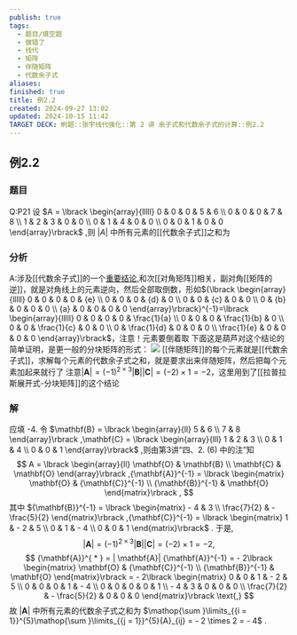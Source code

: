 ```yaml
---
publish: true
tags:
  - 题目/填空题
  - 做错了
  - 线代
  - 矩阵
  - 伴随矩阵
  - 代数余子式
aliases: 
finished: true
title: 例2.2
created: 2024-09-27 13:02
updated: 2024-10-15 11:42
TARGET DECK: 刷题::张宇线代强化::第 2 讲 余子式和代数余子式的计算::例2.2
---
```

## 例2.2
### 题目
Q:P21 设 $A = \lbrack \begin{array}{lllll} 0 & 0 & 0 & 5 & 6 \\ 0 & 0 & 0 & 7 & 8 \\ 1 & 2 & 3 & 0 & 0 \\ 0 & 1 & 4 & 0 & 0 \\ 0 & 0 & 1 & 0 & 0 \end{array}\rbrack$ ,则 $| A|$ 中所有元素的[[代数余子式]]之和为
### 分析
A:涉及[[代数余子式]]的一个[重要结论](https://www.bilibili.com/video/BV13A4Ze3Em5?t=9.0&p=13),和次[[对角矩阵]]相关，副对角[[矩阵的逆]]，就是对角线上的元素逆向，然后全部取倒数，形如${\lbrack \begin{array}{lllll} 0 & 0 & 0 & 0 & {e} \\ 0 & 0 & 0 & {d} & 0 \\ 0 & 0 & {c} & 0 & 0 \\ 0 & {b} & 0 & 0 & 0 \\ {a} & 0 & 0 & 0 & 0 \end{array}\rbrack}^{-1}=\lbrack \begin{array}{lllll} 0 & 0 & 0 & 0 & \frac{1}{a} \\ 0 & 0 & 0 & \frac{1}{b} & 0 \\ 0 & 0 & \frac{1}{c} & 0 & 0 \\ 0 & \frac{1}{d} & 0 & 0 & 0 \\ \frac{1}{e} & 0 & 0 & 0 & 0 \end{array}\rbrack$，注意！元素要倒着取
下面这是葫芦对这个结论的简单证明，是更一般的分块矩阵的形式：
![](https://img.hwenyi.tech/202410151503299.webp)
[[伴随矩阵]]的每个元素就是[[代数余子式]]，求解每个元素的代数余子式之和，就是要求出来伴随矩阵，然后把每个元素加起来就行了
注意$| \mathbf{A}| = {( -1) }^{2 \times 3}| \mathbf{B}| | \mathbf{C}| = ( {-2}) \times 1 = - 2$，这里用到了[[拉普拉斯展开式-分块矩阵]]的这个结论
### 解
应填 -4.
令 $\mathbf{B} = \lbrack \begin{array}{ll} 5 & 6 \\ 7 & 8 \end{array}\rbrack ,\mathbf{C} = \lbrack \begin{array}{lll} 1 & 2 & 3 \\ 0 & 1 & 4 \\ 0 & 0 & 1 \end{array}\rbrack$ ,则由第3讲“四、2. (6) 中的注”知
$$
A = \lbrack \begin{array}{ll} \mathbf{O} & \mathbf{B} \\ \mathbf{C} & \mathbf{O} \end{array}\rbrack ,{\mathbf{A}}^{-1} = \lbrack \begin{matrix} \mathbf{O} & {\mathbf{C}}^{-1} \\ {\mathbf{B}}^{-1} & \mathbf{O} \end{matrix}\rbrack ,
$$
其中 ${\mathbf{B}}^{-1} = \lbrack \begin{matrix} - 4 & 3 \\ \frac{7}{2} & - \frac{5}{2} \end{matrix}\rbrack ,{\mathbf{C}}^{-1} = \lbrack \begin{matrix} 1 & - 2 & 5 \\ 0 & 1 & - 4 \\ 0 & 0 & 1 \end{matrix}\rbrack$ .
于是,
$$
| \mathbf{A}| = {( -1) }^{2 \times 3}| \mathbf{B}| | \mathbf{C}| = ( {-2}) \times 1 = - 2,
$$
$$
{\mathbf{A}}^{ * } = | \mathbf{A}| {\mathbf{A}}^{-1} = - 2\lbrack \begin{matrix} \mathbf{O} & {\mathbf{C}}^{-1} \\ {\mathbf{B}}^{-1} & \mathbf{O} \end{matrix}\rbrack = - 2\lbrack \begin{matrix} 0 & 0 & 1 & - 2 & 5 \\ 0 & 0 & 0 & 1 & - 4 \\ 0 & 0 & 0 & 0 & 1 \\ - 4 & 3 & 0 & 0 & 0 \\ \frac{7}{2} & - \frac{5}{2} & 0 & 0 & 0 \end{matrix}\rbrack \text{,}
$$
故 $| \mathbf{A}|$ 中所有元素的代数余子式之和为 $\mathop{\sum }\limits_{{i = 1}}^{5}\mathop{\sum }\limits_{{j = 1}}^{5}{A}_{ij} = - 2 \times 2 = - 4$ .
 